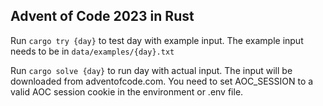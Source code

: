 ## Advent of Code 2023 in Rust 

Run ```cargo try {day}``` to test day with example input. The example input needs to be in ```data/examples/{day}.txt```

Run ```cargo solve {day}``` to run day with actual input. The input will be downloaded from adventofcode.com. You need to set AOC_SESSION to a valid AOC session cookie in the environment or .env file.